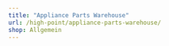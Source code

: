 ```yaml
---
title: "Appliance Parts Warehouse"
url: /high-point/appliance-parts-warehouse/
shop: Allgemein
---
```


